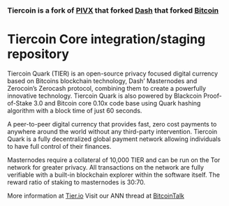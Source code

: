### Tiercoin is a fork of [PIVX](https://github.com/PIVX-Project/PIVX) that forked [Dash](https://github.com/dashpay/dash) that forked [Bitcoin](https://github.com/bitcoin/bitcoinp)


# Tiercoin Core integration/staging repository


Tiercoin Quark (TIER) is an open-source privacy focused digital
currency based on Bitcoins blockchain technology, Dash’ Masternodes
and Zerocoin’s Zerocash protocol, combining them to create a powerfully
innovative technology. Tiercoin Quark is also powered by Blackcoin
Proof-of-Stake 3.0 and Bitcoin core 0.10x code base using Quark
hashing algorithm with a block time of just 60 seconds.

A peer-to-peer digital currency that provides fast, zero cost payments to
anywhere around the world without any third-party intervention. Tiercoin
Quark is a fully decentralized global payment network allowing
individuals to have full control of their finances.

Masternodes require a collateral of 10,000 TIER and can be run on the
Tor network for greater privacy. All transactions on the network are fully
verifiable with a built-in blockchain explorer within the software itself. The
reward ratio of staking to masternodes is 30:70.

More information at [Tier.io](http://www.posq.io) Visit our ANN thread at [BitcoinTalk](https://bitcointalk.org/index.php?topic=2923976)



